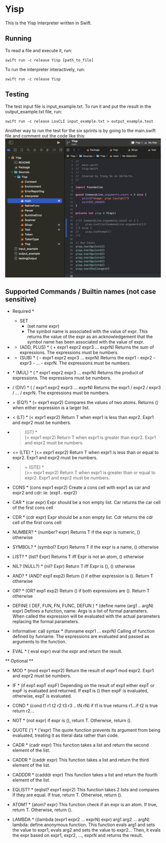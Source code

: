 # Yisp
This is the Yisp Interpreter written in Swift. 

## Running

To read a file and execute it, run: 

```
swift run -c release Yisp [path_to_file]
```

To run the interpreter interactively, run: 

```
swift run -c release Yisp
```

## Testing
The test input file is input_example.txt. To run it and put the result in the output_example.txt file, run: 

```
swift run -c release LoxCLI input_example.txt > output_example.text
```

Another way to run the test for the six sprints is by going to the main.swift file and comment out the code like this: 
![](https://github.com/ttdo19/Lotties/blob/main/Run%20Test.png)

## Supported Commands / Builtin names (not case sensitive)

* Required *

    - SET
        - (set name expr)
        - The symbol name is associated with the value of expr. This returns the value of the expr as an acknowledgement that the symbol name has been associated with the value of expr.

* + (ADD, PLUS) *
( + expr1 expr2 expr3 ... exprN)
Returns the sum of expressions. The expressions must be numbers. 

* - (SUB) *
( - expr1 expr2 expr3 ... exprN)
 Returns the expr1 - expr2 - expr3 - ... - exprN. The expressions must be numbers. 

* \* (MUL) *
( \* expr1 expr2 expr3 ... exprN)
 Returns the product of expressions. The expressions must be numbers. 

* / (DIV) *
( / expr1 expr2 expr3 ... exprN)
 Returns the expr1 / expr2 / expr3 / ... / exprN. The expressions must be numbers. 

* = (EQ?) *
(= expr1 expr2)
Compares the values of two atoms. Returns () when either expression is a larger list.

* < (LT) *
(< expr1 expr2)
Return T when expr1 is less than expr2. Expr1 and expr2 must be numbers.

* > (GT) *  
(> expr1 expr2)
Return T when expr1 is greater than expr2. Expr1 and expr2 must be numbers.

* <= (LTE) *
(<= expr1 expr2)
Return T when expr1 is less than or equal to expr2. Expr1 and expr2 must be numbers.

* >= (GTE) *  
(>= expr1 expr2)
Return T when expr1 is greater than or equal to expr2. Expr1 and expr2 must be numbers.

* CONS * 
(cons expr1 expr2)
Create a cons cell with expr1 as car and expr2 and cdr: ie: (exp1 . expr2)

* CAR *
(car expr)
Expr should be a non empty list. Car returns the car cell of the first cons cell

* CDR * 
(cdr expr)
Expr should be a non empty list. Cdr returns the cdr cell of the first cons cell

* NUMBER? *
(number? expr)
Returns T if the expr is numeric, () otherwise

* SYMBOL? *
(symbol? Expr)
Returns T if the expr is a name, () otherwise

* LIST? *
(list? Expr)
Returns T iff Expr is not an atom, () otherwise

* NIL? (NULL?) *
(nil? Expr)
Return T iff Expr is (), () otherwise

* AND? *
(AND? exp1 exp2)
Return () if either expression is (). Return T otherwise

* OR? *
(OR? exp1 exp2)
Return () if both expressions are (). Return T otherwise

* DEFINE ( DEF, FUN, FN, FUNC, DEFUN ) * 
(define name (arg1 .. argN) expr)
Defines a function, name. Args is a list of formal parameters. When called the expression will be evaluated with the actual parameters replacing the formal parameters.

* Informative: call syntax *
(funname expr1 ... exprN)
Calling of function defined by funname. The expressions are evaluated and passed as arguments to the function.

* EVAL *
( eval expr)
eval the expr and return the result.

** Optional ** 

* MOD *
(mod expr1 expr2)
Return the result of expr1 mod expr2. Expr1 and expr2 must be numbers.

* IF *
(if exp1 expT expF) 
Depending on the result of exp1 either expT or expF is evaluated and returned. If exp1 is () then expF is evaluated, otherwise, expT is evaluated.

* COND * 
(cond t1 r1 t2 r2 t3 r3 .. tN rN)
if t1 is true returns r1...if t2 is true return r2...

* NOT *
(not expr)
if expr is (), return T. Otherwise, return ().

* QUOTE (') * 
('expr)
The quote function prevents its argument from being evaluated, treating it as literal data rather than code.

* CADR *
(cadr expr)
This function takes a list and return the second element of the list.

* CADDR *
(caddr expr)
This function takes a list and return the third element of the list.

* CADDDR *
(cadddr expr)
This function takes a list and return the fourth element of the list. 

* EQLIST? *
(eqlist? expr1 expr2)
This function takes 2 lists and compares if they are equal. If true, return T. Otherwise, return (). 

* ATOM? *
(atom? expr)
This function check if an expr is an atom. If true, return T. Otherwise, return ().

* LAMBDA *
((lambda (expr1 expr2 ... exprN) expr) arg1 arg2 ... argN)
lambda: define anonymous function. This function evals arg1 and sets the value to expr1, evals arg2 and sets the value to expr2...
Then, it evals the expr based on expr1, expr2, ..., exprN and returns the result. 





